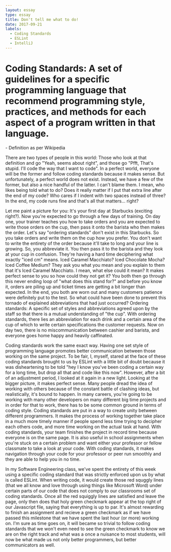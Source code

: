 ```yaml
---
layout: essay
type: essay
title: Don't tell me what to do!
date: 2017-09-21
labels:
  - Coding Standards
  - ESLint
  - IntelliJ
---
```


<h1>Coding Standards: A set of guidelines for a specific programming language that recommend programming style, practices, and methods for each aspect of a program written in that language.</h1>
- Definition as per Wikipedia

<p>	There are two types of people in this world: Those who look at that definition and go "Yeah, seems about right", and those go "Pfft, That's stupid. I'll code the way that I want to code". In a perfect world, everyone will be the former and follow coding standards because it makes sense. But unfortunately, a perfect world does not exist. Instead, we have a few of the former, but also a nice handful of the latter. I can't blame them. I mean, who likes being told what to do? Does it really matter if I put that extra line after the end of my code? Who cares if I indent with two spaces instead of three? In the end, my code runs fine and that's all that matters... right?</p>
  
<p>  Let me paint a picture for you: It's your first day at Starbucks (exciting right?). Now you're expected to go through a few days of training. On day one, your trainer teaches you how to take orders and you are expected to write those orders on the cup, then pass it onto the barista who then makes the order. Let's say "ordering standards" don't exist in this Starbucks. So you take orders and write them on the cup how you prefer. You don't want to write the entirety of the order because it'll take to long and your line is growing. So, you abbreviate it. You then pass it to the barista and they look at your cup in confusion. They're having a hard time deciphering what exactly "iced cm" means. Iced Caramel Macchiato? Iced Chocolate Mocha? Iced Coffee Medium? They ask you what you mean and you explain to them that it's Iced Caramel Macchiato. I mean, what else could it mean? It makes perfect sense to you so how could they not get it? You both then go through this never ending loop of "what does this stand for?" and before you know it, orders are piling up and ticket times are getting a bit longer than expected. In the end, you both are worn out and many customers patience were definitely put to the test. So what could have been done to prevent this tornado of explained abbreviations that had just occurred? Ordering standards: A specific set of styles and abbreviations agreed upon by the staff so that there is a mutual understanding of "the cup". With ordering standards, there lies an abbreviation for each drink and a certain area of the cup of which to write certain specifications the customer requests. Now on day two, there is no miscommunication between cashier and barista, and everyone goes home happy and heavily caffinated.</p>
  
 <p> Coding standards work the same exact way. Having one set style of programming language promotes better communication between those working on the same project. To be fair, I, myself, stared at the face of these coding standards brought to us by ESLint with a little bit of doubt because it was disheartening to be told "hey I know you've been coding a certain way for a long time, but drop all that and code like this now". However, after a bit of an adjustment period, I looked at it again in a new light. Looking at the bigger picture, it makes perfect sense. Many people dread the idea of working with others because of the constant battle of clashing ideas, but realistically, it's bound to happen. In many careers, you're going to be working with many other developers on many different big time projects and in order for that to work, there has to be some common ground in terms of coding style. Coding standards are put in a way to create unity between different programmers. It makes the process of working together take place in a much more timely manner if people spend less time trying to decipher each others code, and more time working on the actual task at hand. With coding standards, your team finishes the project in record time because everyone is on the same page. It is also useful in school assignments when you're stuck on a certain problem and want either your professor or fellow classmate to take a look at your code. With coding standards, it makes navigation through your code for your professor or peer run smoothly and they are able to help you in no time.</p>

<p>  In my Software Engineering class, we've spent the entirety of this week using a specific coding standard that was strictly enforced upon us by what is called ESLint. When writing code, it would create those red squggly lines (that we all know and love through using things like Microsoft Word) under certain parts of our code that does not comply to our classrooms set of coding standards. Once all the red squiggly lines are satisfied and leave the page, only then does that holy green checkmark appear at the top right of our Javascript file, saying that everything is up to par. It's almost rewarding to finish an assignment and recieve a green checkmark as if we have passed this milestone that we have spent the last hour (or more) working on. I'm sure as time goes on, it will became so trivial to follow coding standards that we won't even need to see the green checkmark to know we are on the right track and what was a once a nuisance to most students, will now be what made us not only better programmers, but better communicators as well.</p>

